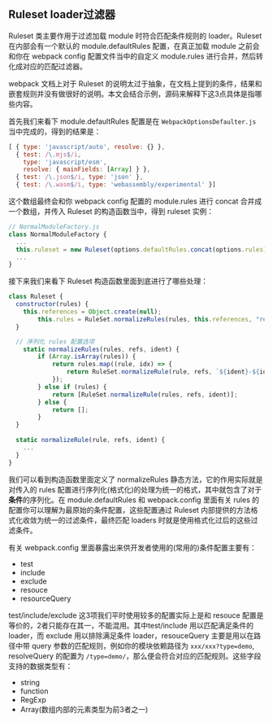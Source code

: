 ## Ruleset loader过滤器

Ruleset 类主要作用于过滤加载 module 时符合匹配条件规则的 loader。Ruleset 在内部会有一个默认的 module.defaultRules 配置，在真正加载 module 之前会和你在 webpack config 配置文件当中的自定义 module.rules 进行合并，然后转化成对应的匹配过滤器。

webpack 文档上对于 Ruleset 的说明太过于抽象，在文档上提到的条件，结果和嵌套规则并没有做很好的说明。本文会结合示例，源码来解释下这3点具体是指哪些内容。

首先我们来看下 module.defaultRules 配置是在 `WebpackOptionsDefaulter.js` 当中完成的，得到的结果是：

```javascript
[ { type: 'javascript/auto', resolve: {} },
  { test: /\.mjs$/i,
    type: 'javascript/esm',
    resolve: { mainFields: [Array] } },
  { test: /\.json$/i, type: 'json' },
  { test: /\.wasm$/i, type: 'webassembly/experimental' }]
```

这个数组最终会和你 webpack config 配置的 module.rules 进行 concat 合并成一个数组，并传入 Ruleset 的构造函数当中，得到 ruleset 实例：

```javascript
// NormalModuleFactory.js
class NormalModuleFactory {
  ...
  this.ruleset = new Ruleset(options.defaultRules.concat(options.rules))
  ...
}
```

接下来我们来看下 Ruleset 构造函数里面到底进行了哪些处理：

```javascript
class Ruleset {
  constructor(rules) {
    this.references = Object.create(null);
		this.rules = RuleSet.normalizeRules(rules, this.references, "ref-");
  }

  // 序列化 rules 配置选项
	static normalizeRules(rules, refs, ident) {
		if (Array.isArray(rules)) {
			return rules.map((rule, idx) => {
				return RuleSet.normalizeRule(rule, refs, `${ident}-${idx}`);
			});
		} else if (rules) {
			return [RuleSet.normalizeRule(rules, refs, ident)];
		} else {
			return [];
		}
  }
  
  static normalizeRule(rule, refs, ident) {
    ...
  }
}
```

我们可以看到构造函数里面定义了 normalizeRules 静态方法，它的作用实际就是对传入的 rules 配置进行序列化(格式化)的处理为统一的格式，其中就包含了对于**条件**的序列化。在 module.defaultRules 和 webpack.config 里面有关 rules 的配置你可以理解为最原始的条件配置，这些配置通过 Ruleset 内部提供的方法格式化收敛为统一的过滤条件，最终匹配 loaders 时就是使用格式化过后的这些过滤条件。

有关 webpack.config 里面暴露出来供开发者使用的(常用的)条件配置主要有：

* test 
* include
* exclude
* resouce
* resourceQuery

test/include/exclude 这3项我们平时使用较多的配置实际上是和 resouce 配置是等价的，2者只能存在其一，不能混用。其中test/include 用以匹配满足条件的 loader，而 exclude 用以排除满足条件 loader，resouceQuery 主要是用以在路径中带 query 参数的匹配规则，例如你的模块依赖路径为 `xxx/xxx?type=demo`, resolveQuery 的配置为 `/type=demo/`，那么便会符合对应的匹配规则。这些字段支持的数据类型有：

* string
* function
* RegExp
* Array(数组内部的元素类型为前3者之一)
